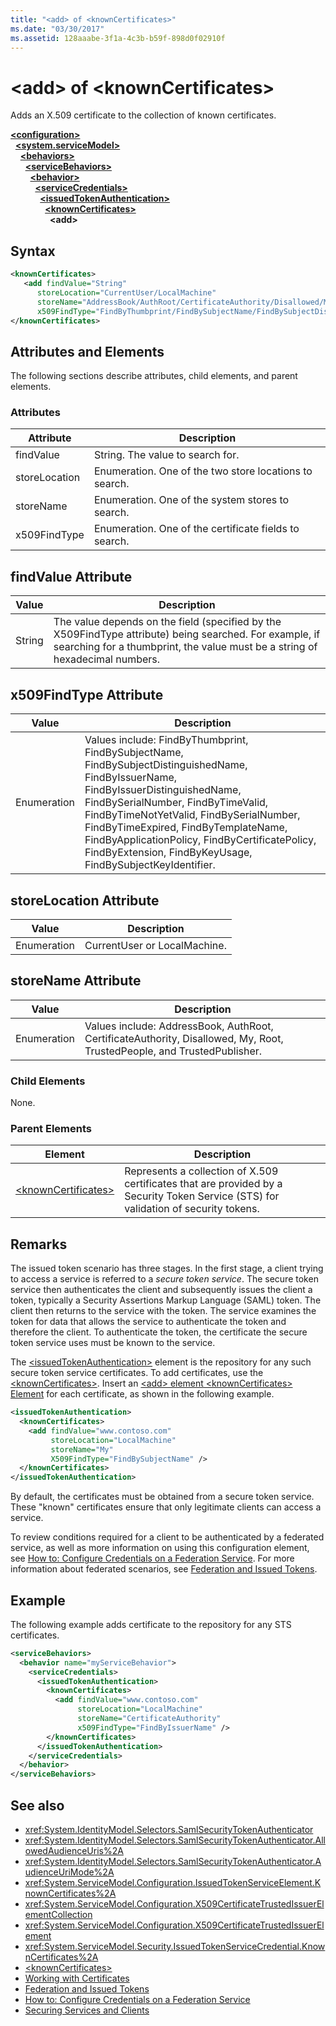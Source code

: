 ```yaml
---
title: "<add> of <knownCertificates>"
ms.date: "03/30/2017"
ms.assetid: 128aaabe-3f1a-4c3b-b59f-898d0f02910f
---
```

# \<add> of \<knownCertificates>
Adds an X.509 certificate to the collection of known certificates.  
  
[**\<configuration>**](../configuration-element.md)\
&nbsp;&nbsp;[**\<system.serviceModel>**](system-servicemodel.md)\
&nbsp;&nbsp;&nbsp;&nbsp;[**\<behaviors>**](behaviors.md)\
&nbsp;&nbsp;&nbsp;&nbsp;&nbsp;&nbsp;[**\<serviceBehaviors>**](servicebehaviors.md)\
&nbsp;&nbsp;&nbsp;&nbsp;&nbsp;&nbsp;&nbsp;&nbsp;[**\<behavior>**](behavior-of-servicebehaviors.md)\
&nbsp;&nbsp;&nbsp;&nbsp;&nbsp;&nbsp;&nbsp;&nbsp;&nbsp;&nbsp;[**\<serviceCredentials>**](servicecredentials.md)\
&nbsp;&nbsp;&nbsp;&nbsp;&nbsp;&nbsp;&nbsp;&nbsp;&nbsp;&nbsp;&nbsp;&nbsp;[**\<issuedTokenAuthentication>**](issuedtokenauthentication-of-servicecredentials.md)\
&nbsp;&nbsp;&nbsp;&nbsp;&nbsp;&nbsp;&nbsp;&nbsp;&nbsp;&nbsp;&nbsp;&nbsp;&nbsp;&nbsp;[**\<knownCertificates>**](knowncertificates.md)\
&nbsp;&nbsp;&nbsp;&nbsp;&nbsp;&nbsp;&nbsp;&nbsp;&nbsp;&nbsp;&nbsp;&nbsp;&nbsp;&nbsp;&nbsp;&nbsp;**\<add>**  
  
## Syntax  
  
```xml  
<knownCertificates>
   <add findValue="String"
      storeLocation="CurrentUser/LocalMachine"
      storeName="AddressBook/AuthRoot/CertificateAuthority/Disallowed/My/Root/TrustedPeople/TrustedPublisher"
      x509FindType="FindByThumbprint/FindBySubjectName/FindBySubjectDistinguishedName/FindByIssuerName/FindByIssuerDistinguishedName/FindBySerialNumber/FindByTimeValid/FindByTimeNotYetValid/FindBySerialNumber/FindByTimeExpired/FindByTemplateName/FindByApplicationPolicy/FindByCertificatePolicy/FindByExtension/FindByKeyUsage/FindBySubjectKeyIdentifier"/>
</knownCertificates>
```  
  
## Attributes and Elements  
 The following sections describe attributes, child elements, and parent elements.  
  
### Attributes  
  
|Attribute|Description|  
|---------------|-----------------|  
|findValue|String. The value to search for.|  
|storeLocation|Enumeration. One of the two store locations to search.|  
|storeName|Enumeration. One of the system stores to search.|  
|x509FindType|Enumeration. One of the certificate fields to search.|  
  
## findValue Attribute  
  
|Value|Description|  
|-----------|-----------------|  
|String|The value depends on the field (specified by the X509FindType attribute) being searched. For example, if searching for a thumbprint, the value must be a string of hexadecimal numbers.|  
  
## x509FindType Attribute  
  
|Value|Description|  
|-----------|-----------------|  
|Enumeration|Values include: FindByThumbprint, FindBySubjectName, FindBySubjectDistinguishedName, FindByIssuerName, FindByIssuerDistinguishedName, FindBySerialNumber, FindByTimeValid, FindByTimeNotYetValid, FindBySerialNumber, FindByTimeExpired, FindByTemplateName, FindByApplicationPolicy, FindByCertificatePolicy, FindByExtension, FindByKeyUsage, FindBySubjectKeyIdentifier.|  
  
## storeLocation Attribute  
  
|Value|Description|  
|-----------|-----------------|  
|Enumeration|CurrentUser or LocalMachine.|  
  
## storeName Attribute  
  
|Value|Description|  
|-----------|-----------------|  
|Enumeration|Values include: AddressBook, AuthRoot, CertificateAuthority, Disallowed, My, Root, TrustedPeople, and TrustedPublisher.|  
  
### Child Elements  
 None.  
  
### Parent Elements  
  
|Element|Description|  
|-------------|-----------------|  
|[\<knownCertificates>](knowncertificates.md)|Represents a collection of X.509 certificates that are provided by a Security Token Service (STS) for validation of security tokens.|  
  
## Remarks  
 The issued token scenario has three stages. In the first stage, a client trying to access a service is referred to a *secure token service*. The secure token service then authenticates the client and subsequently issues the client a token, typically a Security Assertions Markup Language (SAML) token. The client then returns to the service with the token. The service examines the token for data that allows the service to authenticate the token and therefore the client. To authenticate the token, the certificate the secure token service uses must be known to the service.  
  
 The [\<issuedTokenAuthentication>](issuedtokenauthentication-of-servicecredentials.md) element is the repository for any such secure token service certificates. To add certificates, use the [\<knownCertificates>](knowncertificates.md). Insert an [\<add> element \<knownCertificates> Element](add-of-knowncertificates.md) for each certificate, as shown in the following example.  
  
```xml  
<issuedTokenAuthentication>
  <knownCertificates>
    <add findValue="www.contoso.com"
         storeLocation="LocalMachine"
         storeName="My"
         X509FindType="FindBySubjectName" />
  </knownCertificates>
</issuedTokenAuthentication>
```  
  
 By default, the certificates must be obtained from a secure token service. These "known" certificates ensure that only legitimate clients can access a service.  
  
 To review conditions required for a client to be authenticated by a federated service, as well as more information on using this configuration element, see [How to: Configure Credentials on a Federation Service](../../../wcf/feature-details/how-to-configure-credentials-on-a-federation-service.md). For more information about federated scenarios, see [Federation and Issued Tokens](../../../wcf/feature-details/federation-and-issued-tokens.md).  
  
## Example  
 The following example adds certificate to the repository for any STS certificates.  
  
```xml  
<serviceBehaviors>
  <behavior name="myServiceBehavior">
    <serviceCredentials>
      <issuedTokenAuthentication>
        <knownCertificates>
          <add findValue="www.contoso.com"
               storeLocation="LocalMachine"
               storeName="CertificateAuthority"
               x509FindType="FindByIssuerName" />
        </knownCertificates>
      </issuedTokenAuthentication>
    </serviceCredentials>
  </behavior>
</serviceBehaviors>
```  
  
## See also

- <xref:System.IdentityModel.Selectors.SamlSecurityTokenAuthenticator>
- <xref:System.IdentityModel.Selectors.SamlSecurityTokenAuthenticator.AllowedAudienceUris%2A>
- <xref:System.IdentityModel.Selectors.SamlSecurityTokenAuthenticator.AudienceUriMode%2A>
- <xref:System.ServiceModel.Configuration.IssuedTokenServiceElement.KnownCertificates%2A>
- <xref:System.ServiceModel.Configuration.X509CertificateTrustedIssuerElementCollection>
- <xref:System.ServiceModel.Configuration.X509CertificateTrustedIssuerElement>
- <xref:System.ServiceModel.Security.IssuedTokenServiceCredential.KnownCertificates%2A>
- [\<knownCertificates>](knowncertificates.md)
- [Working with Certificates](../../../wcf/feature-details/working-with-certificates.md)
- [Federation and Issued Tokens](../../../wcf/feature-details/federation-and-issued-tokens.md)
- [How to: Configure Credentials on a Federation Service](../../../wcf/feature-details/how-to-configure-credentials-on-a-federation-service.md)
- [Securing Services and Clients](../../../wcf/feature-details/securing-services-and-clients.md)
